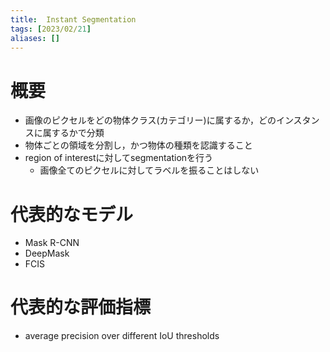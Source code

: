 ```yaml
---
title:  Instant Segmentation
tags: [2023/02/21]
aliases: []
---
```

# 概要
- 画像のピクセルをどの物体クラス(カテゴリー)に属するか，どのインスタンスに属するかで分類
- 物体ごとの領域を分割し，かつ物体の種類を認識すること
- region of interestに対してsegmentationを行う
	- 画像全てのピクセルに対してラベルを振ることはしない
# 代表的なモデル
- Mask  R-CNN
- DeepMask
- FCIS
# 代表的な評価指標
- average precision over different IoU thresholds